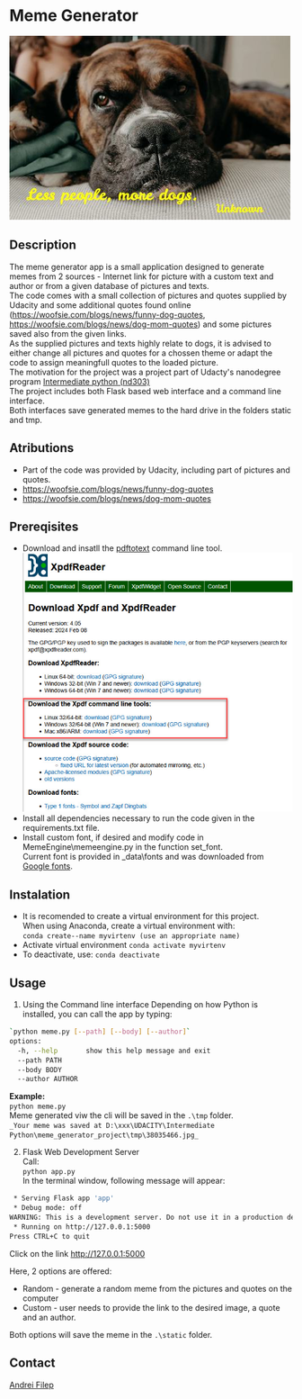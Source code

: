 # Meme Generator
![Select approriate link](./static/18903057.jpg)  
## Description
The meme generator app is a small application designed to generate memes from 2 sources - Internet link for picture with a custom text and author or from a given database of pictures and texts.  
The code comes with a small collection of pictures and quotes supplied by Udacity and some additional quotes found online (https://woofsie.com/blogs/news/funny-dog-quotes, https://woofsie.com/blogs/news/dog-mom-quotes) and some pictures saved also from the given links.  
As the supplied pictures and texts highly relate to dogs, it is advised to either change all pictures and quotes for a chossen theme or adapt the code to assign meaningfull quotes to the loaded picture.  
The motivation for the project was a project part of Udacty's nanodegree program [Intermediate python (nd303)]([text](https://www.udacity.com/enrollment/nd303))  
The project includes both Flask based web interface and a command line interface.  
Both interfaces save generated memes to the hard drive in the folders static and tmp.  

## Atributions
* Part of the code was provided by Udacity, including part of pictures and quotes.  
* https://woofsie.com/blogs/news/funny-dog-quotes  
* https://woofsie.com/blogs/news/dog-mom-quotes  

## Prereqisites
* Download and insatll the [pdftotext](https://www.xpdfreader.com/download.html) command line tool.  
![Select approriate link](./_xpdf_help/pdftotext.jpg)  
* Install all dependencies necessary to run the code given in the requirements.txt file.  
* Install custom font, if desired and modify code in MemeEngine\memeengine.py in the function set_font.  
Current font is provided in \_data\fonts and was downloaded from [Google fonts](https://fonts.google.com/specimen/Leckerli+One).  

## Instalation
* It is recomended to create a virtual environment for this project.  
When using Anaconda, create a virtual environment with:  
````conda create--name myvirtenv (use an appropriate name)````  
* Activate virtual environment
````conda activate myvirtenv````
* To deactivate, use:
````conda deactivate````


## Usage
1. Using the Command line interface
Depending on how Python is installed, you can call the app by typing:  
```sh
`python meme.py [--path] [--body] [--author]`  
options:
  -h, --help       show this help message and exit  
  --path PATH  
  --body BODY  
  --author AUTHOR  
```
__Example:__  
`python meme.py`  
Meme generated viw the cli will be saved in the ```.\tmp``` folder.  
```_Your meme was saved at D:\xxx\UDACITY\Intermediate Python\meme_generator_project\tmp\38035466.jpg_```  

2. Flask Web Development Server  
Call:  
`python app.py`  
In the terminal window, following message will appear:  
```sh
 * Serving Flask app 'app'                                                                                                                                                                                                          
 * Debug mode: off                                                                                                                                                                                                                  
WARNING: This is a development server. Do not use it in a production deployment. Use a production WSGI server instead.                                                                                                              
 * Running on http://127.0.0.1:5000
Press CTRL+C to quit 
```

Click on the link http://127.0.0.1:5000  

Here, 2 options are offered:
- Random - generate a random meme from the pictures and quotes on the computer
- Custom - user needs to provide the link to the desired image, a quote and an author.

Both options will save the meme in the ```.\static``` folder.

## Contact
[Andrei Filep]([text](https://www.filep-race-engineering.com/))